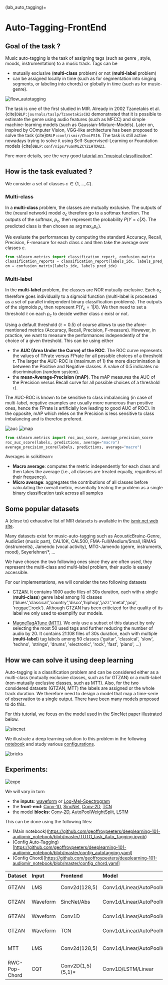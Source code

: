(lab_auto_tagging)=
# Auto-Tagging-FrontEnd


## Goal of the task ?

Music auto-tagging is the task of assigning tags (such as genre , style, moods, instrumentation) to a music track.
Tags can be
- mutually exclusive (**multi-class** problem) or not (**multi-label** problem)
- can be assigned locally in time (such as for segmentation into singing segments, or labeling into chords) or globally in time (such as for music-genre).

![flow_autotagging](/images/flow_autotagging.png)

The task is one of the first studied in MIR.
Already in 2002 Tzanetakis et al. {cite}`DBLP:journals/taslp/TzanetakisC02` demonstrated that it is possible to estimate the genre using audio features (such as MFCC) and simple machine-learning models (such as Gaussian-Mixture-Models).
Later on, inspired by COmputer Vision, VGG-like architecture has been proposed to solve the task {cite}`DBLP:conf/ismir/ChoiFS16`.
The task is still active nowadays trying to solve it using Self-Supervised-Learning or Foundation models {cite}`DBLP:conf/nips/YuanMLZCYZLHTDW23`.

Fore more details, see the very good [tutorial on "musical classification"](https://music-classification.github.io/tutorial/landing-page.html)


## How is the task evaluated ?

We consider a set of classes $c \in \{1,\ldots,C\}$.

### Multi-class

In a **multi-class** problem, the classes are mutually exclusive.
The outputs of the (neural network) model $o_c$ therefore go to a softmax function.
The outputs of the softmax, $p_c$, then represent the probability $P(Y=c|X)$.
The predicted class is then chosen as $\arg\max_c p_c)$.

We evaluate the performances by computing the standard  Accuracy, Recall, Precision, F-measure for each class $c$ and then take the average over classes $c$.
```python
from sklearn.metrics import classification_report, confusion_matrix
classification_reports = classification_report(labels_idx, labels_pred_idx, output_dict=True)
cm = confusion_matrix(labels_idx, labels_pred_idx)
```

### Multi-label

In the **multi-label** problem, the classes are NOR mutually exclusive.
Each $o_c$ therefore goes individually to a sigmoid function (multi-label is processed as a set of parallel independent binary classification problems).
The outputs of the sigmoids $p_c$ then represent $P(Y_c=1|X)$.
We then need to set a threshold $\tau$ on each $p_c$ to decide wether class $c$ exist or not.

Using a default threshold ($\tau=0.5$) of course allows to use the afore-mentioned metrics (Accuracy, Recall, Precision, F-measure).
However, in practice, we want to measure the performances independently of the choice of a given threshold.
This can be using either
- the **AUC (Area Under the Curve) of the ROC**.
The ROC curve represents the values of TPrate versus FPrate for all possible choices of a threshold $\tau$.
The larger the AUC-ROC is (maximum of 1) the more discrimination is between the Positive and Negative classes.
A value of 0.5 indicates no discrimination (random system).
- the **mean-Average-Precision (mAP)**.
The mAP measures the AUC of the Precision versus Recall curve for all possible choices of a threshold $\tau)$.

The AUC-ROC is known to be sensitive to class imbalancing (in case of multi-label, negative examples are usually more numerous than positive ones, hence the FPrate is artificially low leading to good AUC of ROC).
In the opposite, mAP which relies on the Precision is less sensitive to class imbalancing and is therefoe prefered.

![auc](/images/brick_auc.png)
![map](/images/brick_map.png)

```python
from sklearn.metrics import roc_auc_score, average_precision_score
roc_auc_score(labels, predictions, average="macro")
average_precision_score(labels, predictions, average="macro")
```

Averages in scikitlearn:
- **Macro average**: computes the metric independently for each class and then takes the average (i.e., all classes are treated equally, regardless of their frequency).
- **Micro average**: aggregates the contributions of all classes before calculating the overall metric, essentially treating the problem as a single binary classification task across all samples


## Some popular datasets

A (close to) exhaustive list of MIR datasets is available in the [ismir.net web site](https://ismir.net/resources/datasets/).

Many datasets exist for music-auto-tagging such as AcousticBrainz-Genre, AudioSet (music part), CAL10K, CAL500, FMA-Full/Medium/Small, IRMAS (instruments), Jamendo (vocal activity), MTG-Jamendo (genre, instruments, mood), Seyerlehner/*, ...

We have chosen the two following ones since they are often used, they represent the multi-class and multi-label problem, their audio is easely accessible.

For our implementations, we will consider the two following datasets

- [GTZAN](http://marsyas.info/downloads/datasets.html).
It contains 1000 audio files of 30s duration, each with a single (**multi-class**) genre label among 10 classes ('blues','classical','country','disco','hiphop','jazz','metal','pop', 'reggae','rock').
Although GTZAN has been criticized for the quality of its label we only used to exemplify our models.

- [MagneTagATune (MTT)](https://mirg.city.ac.uk/codeapps/the-magnatagatune-dataset).
We only use a subset of this dataset by only selecting the most 50 used tags and further reducing the number of audio by 20.
It contains 21.108 files of 30s duration, each with multiple (**multi-label**) tag labels among 50 classes ('guitar', 'classical', 'slow', 'techno', 'strings', 'drums', 'electronic', 'rock', 'fast', 'piano', ...)





## How we can solve it using deep learning

Auto-tagging is a classification problem and can be considered either as a multi-class (mutually exclusive classes, such as for GTZAN) or a multi-label (non-mutually exclusive classes, such as MTT).
Also, for the two considered datasets (GTZAN, MTT) the labels are assigned or the whole track duration.
We therefore need to design a model that map a time-serie of observation to a single output.
There have been many models proposed to do this.

For this tutorial, we focus on the model used in the SincNet paper illustrated below.

![sincnet](/images/brick_sincnet.png)

We illustrate a deep learning solution to this problem in the following [notebook](https://github.com/geoffroypeeters/deeplearning-101-audiomir_notebook/blob/master/TUTO_task_Auto_Tagging.ipynb) and study various [configurations](https://github.com/geoffroypeeters/deeplearning-101-audiomir_notebook/blob/master/config_autotagging.yaml).


![bricks](/images/main_bricks.png)


## Experiments:

![expe](/images/expe_autotagging.png)

We will vary in turn
- the **inputs**: [waveform](lab_waveform) or [Log-Mel-Spectrogram](lab_lms)
- the **front-end**: [Conv-1D](lab_conv1D), [SincNet](lab_sincnet), [Conv-2D](lab_conv2D), [TCN](lab_tcn)
- the model **blocks**: [Conv-2D](lab_conv2d), [AutoPoolWeightSplit](lab_AutoPoolWeightSplit), [LSTM](lab_lstm)

This can be done using the following files:
- (Main notebook)(https://github.com/geoffroypeeters/deeplearning-101-audiomir_notebook/blob/master/TUTO_task_Auto_Tagging.ipynb)
- (Config Auto-Tagging)[https://github.com/geoffroypeeters/deeplearning-101-audiomir_notebook/blob/master/config_autotagging.yaml]
- (Config Chord)[https://github.com/geoffroypeeters/deeplearning-101-audiomir_notebook/blob/master/config_chord.yaml]

| Dataset   | Input   | Frontend   | Model | Results   | Code |
|:---------- |:----------|:----------|:----------|:---------- |:---------- |
| GTZAN      | LMS       | Conv2d(128,5) | Conv1d/Linear/AutoPoolWeightSplit   | macroRecall: 0.56           | [LINK](https://github.com/geoffroypeeters/deeplearning-101-audiomir_notebook/blob/master/TUTO_task_Auto_Tagging.ipynb_D1-I1-C1.ipynb) |
| GTZAN      | Waveform  | SincNet/Abs   | Conv1d/Linear/AutoPoolWeightSplit   | macroRecall: 0.56           | [LINK](https://github.com/geoffroypeeters/deeplearning-101-audiomir_notebook/blob/master/TUTO_task_Auto_Tagging.ipynb_D1-I2-C2.ipynb) |
| GTZAN      | Waveform  | Conv1D 			 | Conv1d/Linear/AutoPoolWeightSplit   | macroRecall: 0.54           | [LINK](https://github.com/geoffroypeeters/deeplearning-101-audiomir_notebook/blob/master/TUTO_task_Auto_Tagging.ipynb_D1-I2-C3.ipynb) |
| GTZAN      | Waveform  | TCN					 | Conv1d/Linear/AutoPoolWeightSplit   | macroRecall: 0.46           | [LINK](https://github.com/geoffroypeeters/deeplearning-101-audiomir_notebook/blob/master/TUTO_task_Auto_Tagging.ipynb_D1-I2-C4.ipynb) |
| MTT        | LMS       | Conv2d(128,5) | Conv1d/Linear/AutoPoolWeightSplit   | AUC: 0.81, avgPrec: 0.29    | [LINK](https://github.com/geoffroypeeters/deeplearning-101-audiomir_notebook/blob/master/TUTO_task_Auto_Tagging.ipynb_D2-I1-C1.ipynb) |
| RWC-Pop-Chord | CQT    | Conv2D(1,5)(5,1)* |	Conv1D/LSTM/Linear             | macroRecall: 0.54           | [LINK](https://github.com/geoffroypeeters/deeplearning-101-audiomir_notebook/blob/master/TUTO_task_Auto_Tagging.ipynb_D3-I3-Chord.ipynb) |
